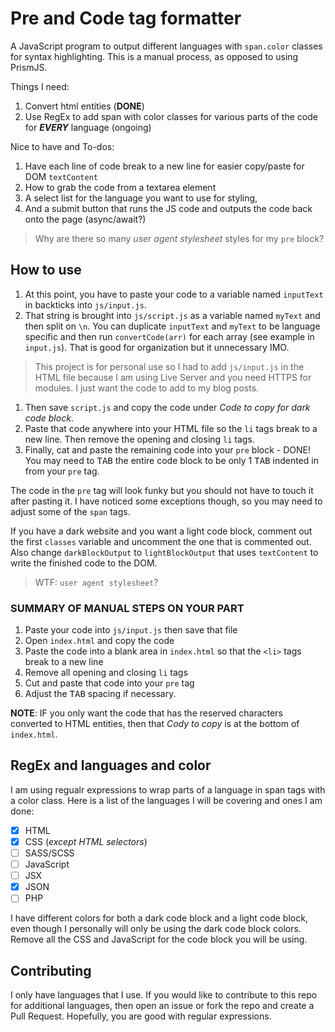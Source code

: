 # Pre and Code tag formatter

A JavaScript program to output different languages with `span.color` classes for syntax highlighting. This is a manual process, as opposed to using PrismJS.

Things I need:

1. Convert html entities (**DONE**)
1. Use RegEx to add span with color classes for various parts of the code for _**EVERY**_ language (ongoing)

Nice to have and To-dos:

1. Have each line of code break to a new line for easier copy/paste for DOM `textContent`
1. How to grab the code from a textarea element
1. A select list for the language you want to use for styling,
1. And a submit button that runs the JS code and outputs the code back onto the page (async/await?)

> Why are there so many _user agent stylesheet_ styles for my `pre` block?

## How to use

1. At this point, you have to paste your code to a variable named `inputText` in backticks into `js/input.js`.
1. That string is brought into `js/script.js` as a variable named `myText` and then split on `\n`. You can duplicate `inputText` and `myText` to be language specific and then run `convertCode(arr)` for each array (see example in `input.js`). That is good for organization but it unnecessary IMO.

> This project is for personal use so I had to add `js/input.js` in the HTML file because I am using Live Server and you need HTTPS for modules. I just want the code to add to my blog posts.

1. Then save `script.js` and copy the code under _Code to copy for dark code block_.
1. Paste that code anywhere into your HTML file so the `li` tags break to a new line. Then remove the opening and closing `li` tags.
1. Finally, cat and paste the remaining code into your `pre` block - DONE! You may need to <kbd>TAB</kbd> the entire code block to be only 1 <kbd>TAB</kbd> indented in from your `pre` tag.

The code in the `pre` tag will look funky but you should not have to touch it after pasting it. I have noticed some exceptions though, so you may need to adjust some of the `span` tags.

If you have a dark website and you want a light code block, comment out the first `classes` variable and uncomment the one that is commented out. Also change `darkBlockOutput` to `lightBlockOutput` that uses `textContent` to write the finished code to the DOM.

> WTF: `user agent stylesheet`?

### SUMMARY OF MANUAL STEPS ON YOUR PART

1. Paste your code into `js/input.js` then save that file
1. Open `index.html` and copy the code
1. Paste the code into a blank area in `index.html` so that the `<li>` tags break to a new line
1. Remove all opening and closing `li` tags
1. Cut and paste that code into your `pre` tag
1. Adjust the <kbd>TAB</kbd> spacing if necessary.

**NOTE**: IF you only want the code that has the reserved characters converted to HTML entities, then that _Cody to copy_ is at the bottom of `index.html`.

## RegEx and languages and color

I am using regualr expressions to wrap parts of a language in span tags with a color class. Here is a list of the languages I will be covering and ones I am done:

- [x] HTML
- [x] CSS (_except HTML selectors_)
- [ ] SASS/SCSS
- [ ] JavaScript
- [ ] JSX
- [x] JSON
- [ ] PHP

I have different colors for both a dark code block and a light code block, even though I personally will only be using the dark code block colors. Remove all the CSS and JavaScript for the code block you will be using.

<!-- ### Notes by Language

CSS:

1. I want to remove the check for double-quotes (Regex: `dblQuotes`), so make sure your quotes are only single-quotes, e.g. `url`, `content` and/or some font families. -->

## Contributing

I only have languages that I use. If you would like to contribute to this repo for additional languages, then open an issue or fork the repo and create a Pull Request. Hopefully, you are good with regular expressions.
